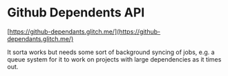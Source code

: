 # Github Dependents API

[https://github-dependants.glitch.me/](https://github-dependants.glitch.me/)

It sorta works but needs some sort of background syncing of jobs, e.g. a queue system for it to work on projects with large dependencies as it times out.
